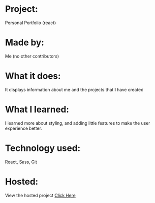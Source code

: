 # Project:
Personal Portfolio (react)
# Made by:
Me (no other contributors)
# What it does:
It displays information about me and the projects that I have created
# What I learned:
I learned more about styling, and adding little features to make the user experience better.
# Technology used:
React, Sass, Git
# Hosted:
View the hosted project [Click Here](https://jaydenleuciuc.com/)
